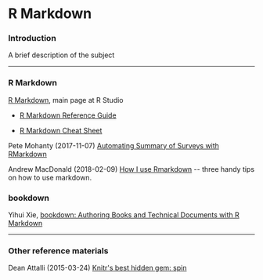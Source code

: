 # R Markdown

### Introduction

A brief description of the subject

---

### R Markdown

[R Markdown](http://rmarkdown.rstudio.com/), main page at R Studio

* [R Markdown Reference Guide](https://www.rstudio.com/wp-content/uploads/2015/03/rmarkdown-reference.pdf)

* [R Markdown Cheat Sheet](https://www.rstudio.com/wp-content/uploads/2016/03/rmarkdown-cheatsheet-2.0.pdf)


Pete Mohanty (2017-11-07) [Automating Summary of Surveys with RMarkdown](https://rviews.rstudio.com/2017/11/07/automating-summary-of-surveys-with-rmarkdown/)


Andrew MacDonald (2018-02-09) [How I use Rmarkdown](http://thestudyofthehousehold.com/post/how-i-use-rmarkdown/) -- three handy tips on how to use markdown.


### bookdown

Yihui Xie, [bookdown: Authoring Books and Technical Documents with R Markdown](https://bookdown.org/yihui/bookdown/)


***

### Other reference materials

Dean Attalli (2015-03-24) [Knitr's best hidden gem: spin](http://deanattali.com/2015/03/24/knitrs-best-hidden-gem-spin/)

